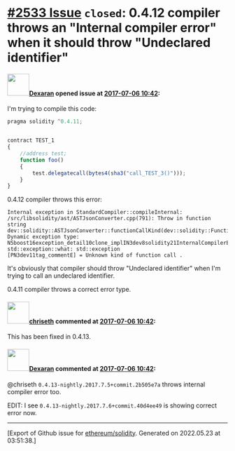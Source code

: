 # [\#2533 Issue](https://github.com/ethereum/solidity/issues/2533) `closed`: 0.4.12 compiler throws an "Internal compiler error" when it should throw "Undeclared identifier"

#### <img src="https://avatars.githubusercontent.com/u/26142412?u=d08221e3a98df1cbc5e65edf37e0399b5a8e4c6e&v=4" width="50">[Dexaran](https://github.com/Dexaran) opened issue at [2017-07-06 10:42](https://github.com/ethereum/solidity/issues/2533):

I'm trying to compile this code:

```js
pragma solidity ^0.4.11;


contract TEST_1
{
    //address test;
    function foo()
    {
        test.delegatecall(bytes4(sha3("call_TEST_3()")));
    }
}
```

0.4.12 compiler throws this error:

```
Internal exception in StandardCompiler::compileInternal: /src/libsolidity/ast/ASTJsonConverter.cpp(791): Throw in function string dev::solidity::ASTJsonConverter::functionCallKind(dev::solidity::FunctionCallKind)
Dynamic exception type: N5boost16exception_detail10clone_implIN3dev8solidity21InternalCompilerErrorEEE
std::exception::what: std::exception
[PN3dev11tag_commentE] = Unknown kind of function call .
```

It's obviously that compiler should throw "Undeclared identifier" when I'm trying to call an undeclared identifier.

0.4.11 compiler throws a correct error type.

#### <img src="https://avatars.githubusercontent.com/u/9073706?v=4" width="50">[chriseth](https://github.com/chriseth) commented at [2017-07-06 10:42](https://github.com/ethereum/solidity/issues/2533#issuecomment-313385687):

This has been fixed in 0.4.13.

#### <img src="https://avatars.githubusercontent.com/u/26142412?u=d08221e3a98df1cbc5e65edf37e0399b5a8e4c6e&v=4" width="50">[Dexaran](https://github.com/Dexaran) commented at [2017-07-06 10:42](https://github.com/ethereum/solidity/issues/2533#issuecomment-313386376):

@chriseth `0.4.13-nightly.2017.7.5+commit.2b505e7a` throws internal compiler error too.

EDIT: I see `0.4.13-nightly.2017.7.6+commit.40d4ee49` is showing correct error now.


-------------------------------------------------------------------------------



[Export of Github issue for [ethereum/solidity](https://github.com/ethereum/solidity). Generated on 2022.05.23 at 03:51:38.]
